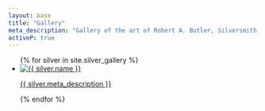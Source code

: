 ```yaml
---
layout: base
title: "Gallery"
meta_description: "Gallery of the art of Robert A. Butler, Silversmith."
activeP: true
---
```


  <section>
    <ul id="gallery">
    {% for silver in site.silver_gallery %}
      <li>
        <a href="{{ silver.permalink }}">
          <img src="{{ silver.img_small }}" alt="{{ silver.name }}">
          <p>{{ silver.meta_description }}</p>
        </a>
      </li>
    {% endfor %}
    </ul>
  </section>
